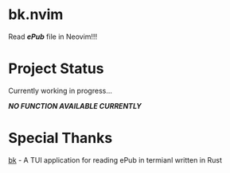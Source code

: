 # bk.nvim

Read **_ePub_** file in Neovim!!!

# Project Status

Currently working in progress...

**_NO FUNCTION AVAILABLE CURRENTLY_**

# Special Thanks

[bk](https://github.com/aeosynth/bk) - A TUI application for reading ePub in termianl written in Rust
